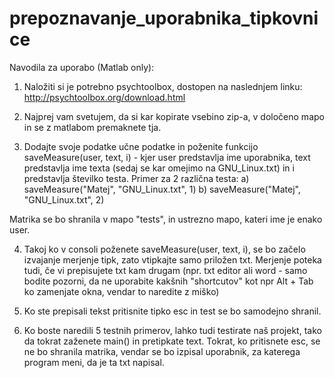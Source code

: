 # prepoznavanje_uporabnika_tipkovnice
Navodila za uporabo (Matlab only):

1. Naložiti si je potrebno psychtoolbox, dostopen na naslednjem linku: http://psychtoolbox.org/download.html

2. Najprej vam svetujem, da si kar kopirate vsebino zip-a, v določeno mapo in se z matlabom premaknete tja.

3. Dodajte svoje podatke učne podatke in poženite funkcijo saveMeasure(user, text, i) - kjer
        user predstavlja ime uporabnika,
        text predstavlja ime texta (sedaj se kar omejimo na  GNU_Linux.txt) in
        i predstavlja številko testa.
            Primer za 2 različna testa: 
                    a) saveMeasure("Matej",  "GNU_Linux.txt", 1)
                    b) saveMeasure("Matej",  "GNU_Linux.txt", 2)
        
Matrika se bo shranila v mapo "tests", in ustrezno mapo, kateri ime je enako user.

4.  Takoj ko v consoli poženete saveMeasure(user, text, i), se bo začelo izvajanje merjenje tipk, zato vtipkajte samo priložen txt. 
    Merjenje poteka tudi, če vi prepisujete txt kam drugam (npr. txt editor ali word - samo bodite pozorni, da ne uporabite kakšnih         "shortcutov" kot npr Alt + Tab ko zamenjate okna, vendar to naredite z miško)

5. Ko ste prepisali tekst pritisnite tipko esc in test se bo samodejno shranil.

6. Ko boste naredili 5 testnih primerov, lahko tudi testirate naš projekt, tako da tokrat zaženete main() in
pretipkate
 text. Tokrat, ko pritisnete esc, se ne bo shranila matrika, vendar se bo izpisal uporabnik, za katerega program meni, da je ta txt napisal.
